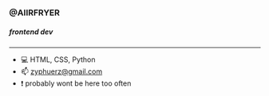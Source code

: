 ### @AIIRFRYER
##### frontend dev
---
<p style="text-align: center;">
   
   - 💻 HTML, CSS, Python
   - 📫 zyphuerz@gmail.com
   - ❗ probably wont be here too often

</p>

<!---
aiirfryer/aiirfryer is a ✨ special ✨ repository because its `README.md` (this file) appears on your GitHub profile.
You can click the Preview link to take a look at your changes.
--->
